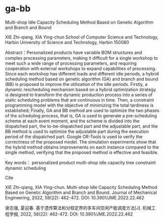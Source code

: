 # ga-bb
Multi-shop Idle Capacity Scheduling Method Based on Genetic Algorithm and Branch and Bound

XIE Zhi-qiang, XIA Ying-chun
School of Computer Science and Technology, Harbin University of Science and Technology, Harbin 150080

Abstract：Personalized products have variable BOM structures and complex processing parameters, making it difficult for a single workshop to meet such a wide range of processing parameters, and requiring cooperation with external workshops to expand capabilities of processing. Since each workshop has different loads and different idle periods, a hybrid scheduling method based on genetic algorithm (GA) and branch and bound (BB) is proposed to improve the utilization of the idle periods. Firstly, a dynamic rescheduling mechanism based on a hybrid optimization strategy is designed to transform the dynamic production process into a series of static scheduling problems that are continuous in time. Then, a constraint programming model with the objective of minimizing the total tardiness is established; Finally, GA and BB method are used to optimize the two phases of the scheduling process, that is, GA is used to generate a pre-scheduling scheme at each event moment, and the scheme is divided into the dispatched part, the to-be-dispatched part and the adjustable part, and the BB method is used to optimize the adjustable part during the execution period of the dispatched part. Google OR-Tools is used to verify the correctness of the proposed model. The simulation experiments show that the hybrid method obtains improvements on each instance compared to the single method, verifying that the proposed method is effective and feasible.

Key words： personalized product    multi-shop    idle capacity    tree constraint    dynamic scheduling

Cite

XIE Zhi-qiang, XIA Ying-chun. Multi-shop Idle Capacity Scheduling Method Based on Genetic Algorithm and Branch and Bound. Journal of Mechanical Engineering, 2022, 58(22): 462-472. DOI: 10.3901/JME.2022.22.462

谢志强, 夏迎春. 基于遗传算法和分枝定界的多车间空闲产能调度方法[J]. 机械工程学报, 2022, 58(22): 462-472. DOI: 10.3901/JME.2022.22.462
